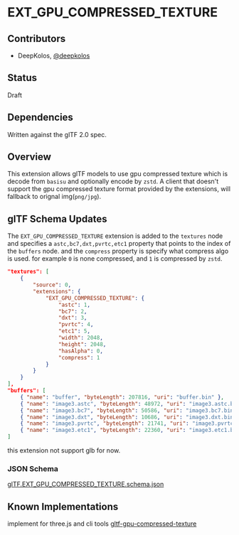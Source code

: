 # EXT_GPU_COMPRESSED_TEXTURE

## Contributors

- DeepKolos, [@deepkolos](https://github.com/deepkolos)

## Status

Draft

## Dependencies

Written against the glTF 2.0 spec.

## Overview

This extension allows glTF models to use gpu compressed texture which is decode from `basisu` and optionally encode by `zstd`. A client that doesn't support the gpu compressed texture format provided by the extensions, will fallback to orignal img(`png/jpg`).

## glTF Schema Updates

The `EXT_GPU_COMPRESSED_TEXTURE` extension is added to the `textures` node and specifies a `astc,bc7,dxt,pvrtc,etc1` property that points to the index of the `buffers` node. and the `compress` property is specify what compress algo is used. for example `0` is none compressed, and `1` is compressed by `zstd`.

```json
"textures": [
    {
        "source": 0,
        "extensions": {
            "EXT_GPU_COMPRESSED_TEXTURE": {
                "astc": 1,
                "bc7": 2,
                "dxt": 3,
                "pvrtc": 4,
                "etc1": 5,
                "width": 2048,
                "height": 2048,
                "hasAlpha": 0,
                "compress": 1
            }
        }
    }
],
"buffers": [
    { "name": "buffer", "byteLength": 207816, "uri": "buffer.bin" },
    { "name": "image3.astc", "byteLength": 48972, "uri": "image3.astc.bin" },
    { "name": "image3.bc7", "byteLength": 50586, "uri": "image3.bc7.bin" },
    { "name": "image3.dxt", "byteLength": 10686, "uri": "image3.dxt.bin" },
    { "name": "image3.pvrtc", "byteLength": 21741, "uri": "image3.pvrtc.bin" },
    { "name": "image3.etc1", "byteLength": 22360, "uri": "image3.etc1.bin" },
]
```

this extension not support glb for now.

### JSON Schema

[glTF.EXT_GPU_COMPRESSED_TEXTURE.schema.json](schema/glTF.EXT_GPU_COMPRESSED_TEXTURE.schema.json)

## Known Implementations

implement for three.js and cli tools [gltf-gpu-compressed-texture](https://github.com/deepkolos/gltf-gpu-compressed-texture)
